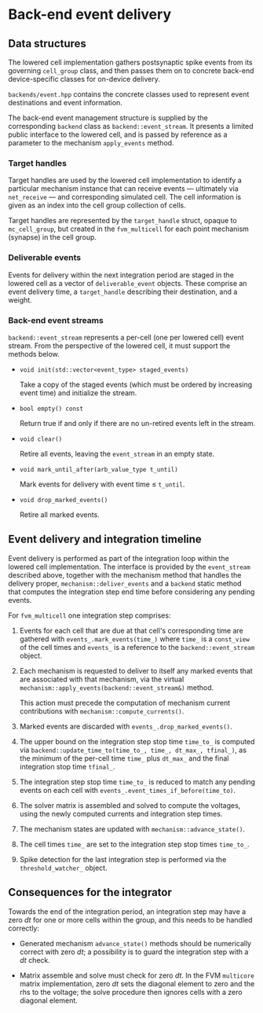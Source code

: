 # Back-end event delivery

## Data structures

The lowered cell implementation gathers postsynaptic spike events from its governing
`cell_group` class, and then passes them on to concrete back-end device-specific
classes for on-device delivery.

`backends/event.hpp` contains the concrete classes used to represent event
destinations and event information.

The back-end event management structure is supplied by the corresponding `backend`
class as `backend::event_stream`. It presents a limited public interface to
the lowered cell, and is passed by reference as a parameter to the mechanism
`apply_events` method.

### Target handles

Target handles are used by the lowered cell implementation to identify a particular mechanism
instance that can receive events — ultimately via `net_receive` — and corresponding simulated
cell. The cell information is given as an index into the cell group collection of cells.

Target handles are represented by the `target_handle` struct, opaque to `mc_cell_group`,
but created in the `fvm_multicell` for each point mechanism (synapse) in the cell group.

### Deliverable events

Events for delivery within the next integration period are staged in the lowered cell
as a vector of `deliverable_event` objects. These comprise an event delivery time,
a `target_handle` describing their destination, and a weight.

### Back-end event streams

`backend::event_stream` represents a per-cell (one per lowered cell) event stream.
From the perspective of the lowered cell, it must support the methods below.

*  `void init(std::vector<event_type> staged_events)`

   Take a copy of the staged events (which must be ordered by increasing event time)
   and initialize the stream.

*  `bool empty() const`

   Return true if and only if there are no un-retired events left in the stream.

*  `void clear()`

   Retire all events, leaving the `event_stream` in an empty state.

*  `void mark_until_after(arb_value_type t_until)`

   Mark events for delivery with event time ≤ `t_until`.

*  `void drop_marked_events()`

   Retire all marked events.


## Event delivery and integration timeline

Event delivery is performed as part of the integration loop within the lowered
cell implementation. The interface is provided by the `event_stream`
described above, together with the mechanism method that handles the delivery proper,
`mechanism::deliver_events` and a `backend` static method that computes the
integration step end time before considering any pending events.

For `fvm_multicell` one integration step comprises:

1.  Events for each cell that are due at that cell's corresponding time are
    gathered with `events_.mark_events(time_)` where `time_` is a
    `const_view` of the cell times and `events_` is a reference to the
    `backend::event_stream` object.

2.  Each mechanism is requested to deliver to itself any marked events that
    are associated with that mechanism, via the virtual
    `mechanism::apply_events(backend::event_stream&)` method.

    This action must precede the computation of mechanism current contributions
    with `mechanism::compute_currents()`.

3.  Marked events are discarded with `events_.drop_marked_events()`.

4.  The upper bound on the integration step stop time `time_to_` is
    computed via `backend::update_time_to(time_to_, time_, dt_max_, tfinal_)`,
    as the minimum of the per-cell time `time_` plus `dt_max_` and
    the final integration stop time `tfinal_`.

5.  The integration step stop time `time_to_` is reduced to match any
    pending events on each cell with `events_.event_times_if_before(time_to)`.

6.  The solver matrix is assembled and solved to compute the voltages, using the
    newly computed currents and integration step times.

7.  The mechanism states are updated with `mechanism::advance_state()`.

8.  The cell times `time_` are set to the integration step stop times `time_to_`.

9.  Spike detection for the last integration step is performed via the
    `threshold_watcher_` object.

## Consequences for the integrator

Towards the end of the integration period, an integration step may have a zero _dt_
for one or more cells within the group, and this needs to be handled correctly:

*   Generated mechanism `advance_state()` methods should be numerically correct with
    zero _dt_; a possibility is to guard the integration step with a _dt_ check.

*   Matrix assemble and solve must check for zero _dt_. In the FVM `multicore`
    matrix implementation, zero _dt_ sets the diagonal element to zero and the
    rhs to the voltage; the solve procedure then ignores cells with a zero
    diagonal element.
